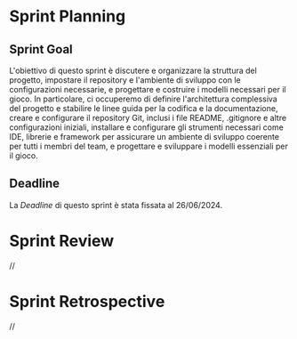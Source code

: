 # Sprint Planning

## Sprint Goal

L'obiettivo di questo sprint è discutere e organizzare la struttura del progetto, impostare il repository e 
l'ambiente di sviluppo con le configurazioni necessarie, e progettare e costruire i modelli necessari per il gioco. 
In particolare, ci occuperemo di definire l'architettura complessiva del progetto e stabilire le linee guida per la 
codifica e la documentazione, creare e configurare il repository Git, inclusi i file README, .gitignore e altre 
configurazioni iniziali, installare e configurare gli strumenti necessari come IDE, librerie e framework per 
assicurare un ambiente di sviluppo coerente per tutti i membri del team, e progettare e sviluppare i modelli 
essenziali per il gioco.

## Deadline

La _Deadline_ di questo sprint è stata fissata al 26/06/2024.

# Sprint Review

//

# Sprint Retrospective

//